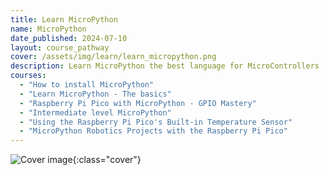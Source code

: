 ```yaml
---
title: Learn MicroPython
name: MicroPython
date_published: 2024-07-10
layout: course_pathway
cover: /assets/img/learn/learn_micropython.png
description: Learn MicroPython the best language for MicroControllers
courses:
  - "How to install MicroPython"
  - "Learn MicroPython - The basics"
  - "Raspberry Pi Pico with MicroPython - GPIO Mastery"
  - "Intermediate level MicroPython"
  - "Using the Raspberry Pi Pico's Built-in Temperature Sensor"
  - "MicroPython Robotics Projects with the Raspberry Pi Pico"
---
```


![Cover image]({{page.cover}}){:class="cover"}
